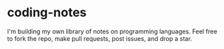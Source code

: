 # coding-notes

I'm building my own library of notes on programming languages. Feel free to fork the repo, make pull requests, post issues, and drop a star.
